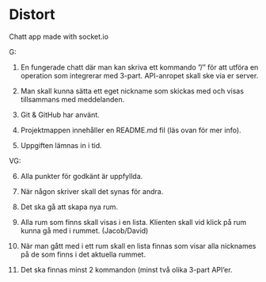 # Distort
Chatt app made with socket.io


G:

1.	En fungerade chatt där man kan skriva ett kommando ”/” för att utföra en operation som integrerar med 3-part. API-anropet skall ske via er server.

2.	Man skall kunna sätta ett eget nickname som skickas med och visas tillsammans med meddelanden.

3.	Git & GitHub har använt. 

4.	Projektmappen innehåller en README.md fil (läs ovan för mer info).

5.	Uppgiften lämnas in i tid. 

VG:

6.	Alla punkter för godkänt är uppfyllda.

7.	När någon skriver skall det synas för andra.

8.	Det ska gå att skapa nya rum.

9.	Alla rum som finns skall visas i en lista. Klienten skall vid klick på rum kunna gå med i rummet.
(Jacob/David)
10.	När man gått med i ett rum skall en lista finnas som visar alla nicknames på de som finns i det aktuella rummet.

11.	Det ska finnas minst 2 kommandon (minst två olika 3-part API’er.
